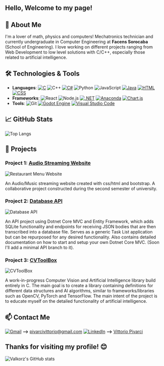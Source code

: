 
## Hello, Welcome to my page!

## 🚀 About Me
I'm a lover of math, physics and computers! Mechatronics technician and currently undergraduate in Computer Engineering at **Facens Sorocaba** (School of Engineering). I love working on different projects ranging from Web Development to low level solutions with C/C++, especially those related to artificial intelligence.


## 🛠️ Technologies & Tools
- **Languages**: [![C](https://img.shields.io/badge/C-00599C?logo=c&logoColor=white)](#) ![C++](https://img.shields.io/badge/-C++-00599C?style=flat&logo=c%2B%2B&logoColor=white) [![C#](https://custom-icon-badges.demolab.com/badge/C%23-%23239120.svg?logo=cshrp&logoColor=white)](#) ![Python](https://img.shields.io/badge/-Python-333333?style=flat&logo=python) ![JavaScript](https://img.shields.io/badge/-JavaScript-333333?style=flat&logo=javascript) [![Java](https://img.shields.io/badge/Java-%23ED8B00.svg?logo=openjdk&logoColor=white)](#) [![HTML](https://img.shields.io/badge/HTML-%23E34F26.svg?logo=html5&logoColor=white)](#) [![CSS](https://img.shields.io/badge/CSS-1572B6?logo=css3&logoColor=fff)](#)
- **Frameworks**: ![React](https://img.shields.io/badge/-React-333333?style=flat&logo=react) ![Node.js](https://img.shields.io/badge/-Node.js-333333?style=flat&logo=node.js) [![.NET](https://img.shields.io/badge/.NET-512BD4?logo=dotnet&logoColor=fff)](#) [![Anaconda](https://img.shields.io/badge/Anaconda-44A833?logo=anaconda&logoColor=fff)](#) [![Chart.js](https://img.shields.io/badge/Chart.js-FF6384?logo=chartdotjs&logoColor=fff)](#)
- **Tools**: ![Git](https://img.shields.io/badge/-Git-333333?style=flat&logo=git) [![Godot Engine](https://img.shields.io/badge/Godot-%23FFFFFF.svg?logo=godot-engine)](#) [![Visual Studio Code](https://custom-icon-badges.demolab.com/badge/Visual%20Studio%20Code-0078d7.svg?logo=vsc&logoColor=white)](#)


<!-- ![Docker](https://img.shields.io/badge/-Docker-333333?style=flat&logo=docker) -->



## 📈 GitHub Stats
![Top Langs](https://github-readme-stats.vercel.app/api/top-langs/?username=Valkorz&layout=compact&theme=graywhite)


## 📂 Projects
### Project 1: [Audio Streaming Website](https://github.com/Valkorz/AudioPlayerApp)
![Restaurant Menu Website](https://github-readme-stats.vercel.app/api/pin/?username=ValkorProjects&repo=AudioPlayerApp&theme=graywhite)

An Audio/Music streaming website created with css/html and bootstrap. A collaborative project constructed during the second semester of university.


### Project 2: [Database API](https://github.com/Valkorz/DatabaseApi)
![Database API](https://github-readme-stats.vercel.app/api/pin/?username=Valkorz&repo=DatabaseApi&theme=graywhite)

An API project using Dotnet Core MVC and Entity Framework, which adds SQLite functionality and endpoints for receiving JSON bodies that are then transcribed into a database file. Serves as a generic Task List application but can be repurposed for any desired functionality. Also contains detailed documentation on how to start and setup your own Dotnet Core MVC. (Soon I'll add a minimal API branch to it).

### Project 3: [CVToolBox](https://github.com/Valkorz/CVToolBox)
![CVToolBox](https://github-readme-stats.vercel.app/api/pin/?username=Valkor&repo=CVToolBox&theme=graywhite)

A work-in-progress Computer Vision and Artificial Intelligence library build entirely in C. The main goal is to create a library containing definitions for different data structures and AI algorithms, similar to frameworks/libraries such as OpenCV, PyTorch and TensorFlow. The main intent of the project is to educate myself on the detailed functionality of artificial intelligence.


## 📫 Contact Me
[![Gmail](https://img.shields.io/badge/Gmail-D14836?logo=gmail&logoColor=white)](#) **-->** [pivarcivittorio@gmail.com](mailto:pivarcivittorio@gmail.com)
[![LinkedIn](https://img.shields.io/badge/Linkedin-%230077B5.svg?logo=linkedin&logoColor=white)](#) **-->** [Vittorio Pivarci](https://www.linkedin.com/in/vittoriopivarci/)

## Thanks for visiting my profile! 😊

![Valkorz's GitHub stats](https://github-readme-stats.vercel.app/api?username=Valkorz&theme=graywhite&show_icons=true)
